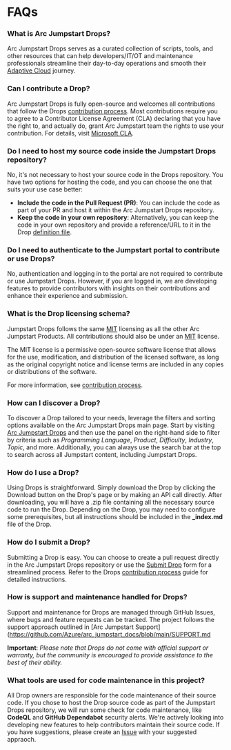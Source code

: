 # FAQs

### What is Arc Jumpstart Drops?
Arc Jumpstart Drops serves as a curated collection of scripts, tools, and other resources that can help developers/IT/OT and maintenance professionals streamline their day-to-day operations and smooth their [Adaptive Cloud](https://arcjumpstart.com/adaptive_cloud) journey. 

### Can I contribute a Drop?
Arc Jumpstart Drops is fully open-source and welcomes all contributions that follow the Drops [contribution process](./CONTRIBUTING.md). Most contributions require you to agree to a Contributor License Agreement (CLA) declaring that you have the right to, and actually do, grant Arc Jumpstart team the rights to use your contribution. For details, visit [Microsoft CLA](https://cla.opensource.microsoft.com).

### Do I need to host my source code inside the Jumpstart Drops repository?
No, it's not necessary to host your source code in the Drops repository. You have two options for hosting the code, and you can choose the one that suits your use case better:

- **Include the code in the Pull Request (PR)**: You can include the code as part of your PR and host it within the Arc Jumpstart Drops repository.
- **Keep the code in your own repository**: Alternatively, you can keep the code in your own repository and provide a reference/URL to it in the Drop [definition file](./SCHEMA.md).

### Do I need to authenticate to the Jumpstart portal to contribute or use Drops?
No, authentication and logging in to the portal are not required to contribute or use Jumpstart Drops. However, if you are logged in, we are developing features to provide contributors with insights on their contributions and enhance their experience and submission.

### What is the Drop licensing schema?
Jumpstart Drops follows the same [MIT](./LICENSE) licensing as all the other Arc Jumpstart Products. All contributions should also be under an [MIT](./LICENSE) license. 

The MIT license is a permissive open-source software license that allows for the use, modification, and distribution of the licensed software, as long as the original copyright notice and license terms are included in any copies or distributions of the software. 

For more information, see [contribution process](./CONTRIBUTING.md).

### How can I discover a Drop?
To discover a Drop tailored to your needs, leverage the filters and sorting options available on the Arc Jumpstart Drops main page. Start by visiting [Arc Jumpstart Drops](https://arcjumpstart.com/arc_jumpstart_drops) and then use the panel on the right-hand side to filter by criteria such as *Programming* *Language*, *Product*, *Difficulty*, *Industry*, *Topic*, and more. Additionally, you can always use the search bar at the top to search across all Jumpstart content, including Jumpstart Drops.

### How do I use a Drop?
Using Drops is straightforward. Simply download the Drop by clicking the Download button on the Drop's page or by making an API call directly. After downloading, you will have a .zip file containing all the necessary source code to run the Drop. Depending on the Drop, you may need to configure some prerequisites, but all instructions should be included in the **_index.md** file of the Drop.

### How do I submit a Drop?
Submitting a Drop is easy. You can choose to create a pull request directly in the Arc Jumpstart Drops repository or use the [Submit Drop](https://arcjumpstart.com/arc_jumpstart_drops) form for a streamlined process. Refer to the Drops [contribution process](./CONTRIBUTING.md) guide for detailed instructions.

### How is support and maintenance handled for Drops?
Support and maintenance for Drops are managed through GitHub Issues, where bugs and feature requests can be tracked. The project follows the support approach outlined in [Arc Jumpstart Support](https://github.com/Azure/arc_jumpstart_docs/blob/main/SUPPORT.md

**Important**: _Please note that Drops do not come with official support or warranty, but the community is encouraged to provide assistance to the best of their ability._

### What tools are used for code maintenance in this project?
All Drop owners are responsible for the code maintenance of their source code. If you chose to host the Drop source code as part of the Jumpstart Drops repository, we will run some check for code maintenance, like **CodeQL** and **GitHub Dependabot** security alerts. We're actively looking into developing new features to help contributors maintain their source code. If you have suggestions, please create an [Issue](./issues) with your suggested appraoch.